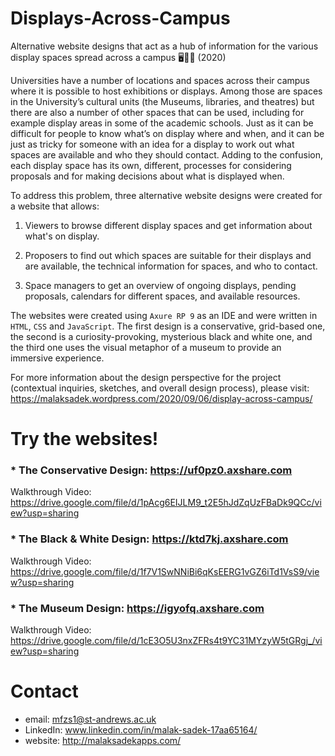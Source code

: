 # Displays-Across-Campus
Alternative website designs that act as a hub of information for the various display spaces spread across a campus 🖥️🧑‍🏫 (2020)

Universities have a number of locations and spaces across their campus where it is possible to host exhibitions or displays. Among those are spaces in the University’s cultural units (the Museums, libraries, and theatres) but there are also a number of other spaces that can be used, including for example display areas in some of the academic schools. Just as it can be difficult for people to know what’s on display where and when, and it can be just as tricky for someone with an idea for a display to work out what spaces are available and who they should contact. Adding to the confusion, each display space has its own, different, processes for considering proposals and for making decisions about what is displayed when.

To address this problem, three alternative website designs were created for a website that allows:

1. Viewers to browse different display spaces and get information about what's on display.

2. Proposers to find out which spaces are suitable for their displays and are available, the technical information for spaces, and who to contact.

3. Space managers to get an overview of ongoing displays, pending proposals, calendars for different spaces, and available resources.

The websites were created using `Axure RP 9` as an IDE and were written in `HTML`, `CSS` and `JavaScript`. The first design is a conservative, grid-based one, the second is a curiosity-provoking, mysterious black and white one, and the third one uses the visual metaphor of a museum to provide an immersive experience.

For more information about the design perspective for the project (contextual inquiries, sketches, and overall design process), please visit: https://malaksadek.wordpress.com/2020/09/06/display-across-campus/

# Try the websites!

### * The Conservative Design: https://uf0pz0.axshare.com 

Walkthrough Video: https://drive.google.com/file/d/1pAcg6EIJLM9_t2E5hJdZqUzFBaDk9QCc/view?usp=sharing

### * The Black & White Design: https://ktd7kj.axshare.com

Walkthrough Video: https://drive.google.com/file/d/1f7V1SwNNiBi6qKsEERG1vGZ6iTd1VsS9/view?usp=sharing

### * The Museum Design: https://igyofq.axshare.com

Walkthrough Video: https://drive.google.com/file/d/1cE3O5U3nxZFRs4t9YC31MYzyW5tGRgj_/view?usp=sharing

# Contact

* email: mfzs1@st-andrews.ac.uk
* LinkedIn: www.linkedin.com/in/malak-sadek-17aa65164/
* website: http://malaksadekapps.com/
